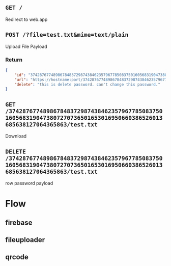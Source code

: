 ## `GET /`
Redirect to web.app

## `POST /?file=test.txt&mime=text/plain`
Upload
File Payload
### Return 
```json
{
    "id": "3742876774898678483729874384623579677850837501605683190473807270736501653016950660386526013685638127064365863",
    "url": "https://hostname:port/3742876774898678483729874384623579677850837/test.txt",
    "delete": "this is delete password. can't change this password."
}
```

## `GET /3742876774898678483729874384623579677850837501605683190473807270736501653016950660386526013685638127064365863/test.txt`
Download

## `DELETE /3742876774898678483729874384623579677850837501605683190473807270736501653016950660386526013685638127064365863/test.txt`
row password payload

# Flow

## firebase

## fileuploader

## qrcode

